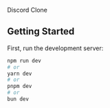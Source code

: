 Discord Clone

## Getting Started

First, run the development server:

```bash
npm run dev
# or
yarn dev
# or
pnpm dev
# or
bun dev
```